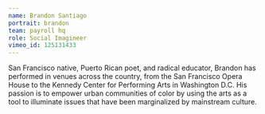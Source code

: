 ```yaml
---
name: Brandon Santiago
portrait: brandon
team: payroll hq
role: Social Imagineer
vimeo_id: 125131433
---
```


San Francisco native, Puerto Rican poet, and radical educator, Brandon has performed in venues across the country, from the San Francisco Opera House to the Kennedy Center for Performing Arts in Washington D.C. His passion is to empower urban communities of color by using the arts as a tool to illuminate issues that have been marginalized by mainstream culture.